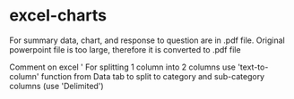 # excel-charts
For summary data, chart, and response to question are in .pdf file.  Original powerpoint file is too large, therefore it is converted to .pdf file

Comment on excel
' For splitting 1 column into 2 columns
    use 'text-to-column' function from Data tab to split to category and sub-category columns  (use 'Delimited')
    

